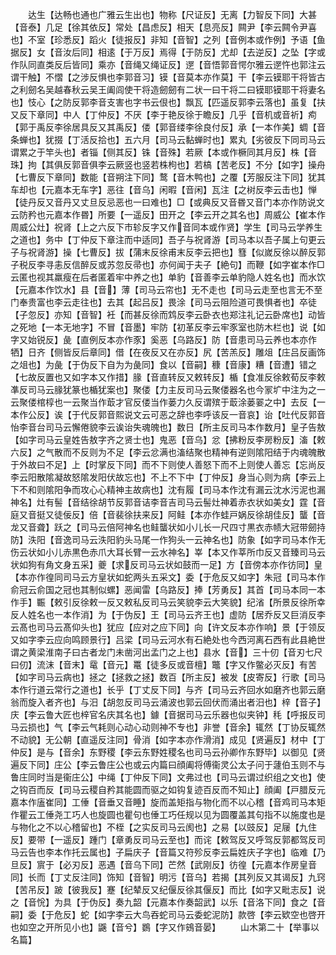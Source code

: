 <!-- { "loadSidebar": true } -->
　　达生【达畅也通也广雅云生出也】物称【尺证反】无离【力智反下同】大甚【音泰】几足【徐其依反】常处【昌虑反】相天【息亮反】闗尹【李云闗令尹喜也】不室【珍悉反】蹈火【徒报反】非知【音智】之列【音例本或作例】予语【鱼据反】女【音汝后同】相逺【于万反】焉得【于防反】尤却【去逆反】之坠【字或作队同直类反后皆同】乘亦【音绳又绳证反】遻【音悟郭音愕尔雅云遻忤也郭注云谓干触】不慴【之涉反惧也李郭音习】镆【音莫本亦作莫】干【李云镆耶干将皆古之利劒名吴越春秋云吴王阖闾使干将造劒劒有二状一曰干将二曰镆耶镆耶干将妻名也】忮心【之防反郭李音支害也字书云佷也】飘瓦【匹遥反郭李云落也】虽复【扶又反下章同】中人【丁仲反】不厌【李于艳反徐于瞻反】几乎【音机或音祈】痀【郭于禹反李徐居具反又其禹反】偻【郭音缕李徐良付反】承【一本作美】蜩【音条蝉也】犹掇【丁活反拾也】五六月【司马云黏蝉时也】累丸【劣彼反下同司马云谓累之于竿头也】者锱【侧其反】铢【音殊】若厥【本或作橛同其月反】株【音珠】拘【其俱反郭音俱李云厥竖也竖若株枸也】若槁【苦老反】不分【如字】操舟【七曹反下章同】数能【音朔注下同】鹜【音木鸭也】之覆【芳服反注下同】犹其车却也【元嘉本无车字】恶往【音乌】闲暇【音闲】瓦注【之树反李云击也】惮【徒丹反又音丹又丈旦反忌恶也一曰难也】□【或典反又音昬又音门本亦作防说文云防矜也元嘉本作昬】所要【一遥反】田开之【李云开之其名也】周威公【崔本作周威公灶】祝肾【上之六反下市轸反字又作音同本或作贤】学生【司马云学养生之道也】务中【丁仲反下章注而中适同】吾子与祝肾游【司马本以吾子属上句更云子与祝肾游】操【七曹反】拔【蒲末反徐甫末反李云把也】篲【似嵗反徐以醉反郭子税反李寻恚反信醉反或苏忽反帚也】亦何闻于夫子【絶句】而鞭【如字崔本作□云匿也视其羸瘦在后者匿着牢中养之也】单豹【音善李云单豹隐人姓名也】而水饮【元嘉本作饮水】县【音】薄【司马云帘也】无不走也【司马云走至也言无不至门奉贵富也李云走往也】去其【起吕反】畏涂【司马云阻险道可畏惧者也】卒徒【子忽反】亦知【音智】衽【而甚反徐而鸩反李云卧衣也郑注礼记云卧席也】动皆之死地【一本无地字】不冒【音墨】牢防【初革反李云牢豕室也防木栏也】说【如字又始锐反】彘【直例反本亦作豕】奚恶【乌路反】防【音患司马云养也本亦作牺】日齐【侧皆反后章同】借【在夜反又在亦反】尻【苦羔反】雕俎【庄吕反画饰之俎也】为彘【于伪反下自为为彘同】食以【音嗣】穅【音康】糟【音遭】错之【七故反置也又如字本又作措】腞【音直转反又敕转反】楯【食准反徐敕荀反李敕凖反司马云腞犹篆也楯犹案也】聚偻【力主反司马云聚偻器名也今冡圹中注为之一云聚偻棺椁也一云聚当作菆才官反偻当作蒌力久反谓殡于菆涂蒌翣之中】去反【一本作公反】诶【于代反郭音熙说文云可恶之辞也李呼该反一音哀】诒【吐代反郭音怡李音台司马云懈倦貌李云诶诒失魂魄也】数日【所主反司马本作数月】皇子告敖【如字司马云皇姓告敖字齐之贤士也】鬼恶【音乌】忿【拂粉反李房粉反】滀【敕六反】之气散而不反则为不足【李云忿满也滀结聚也精神有逆则隂阳结于内魂魄散于外故曰不足】上【时掌反下同】而不下则使人善怒下而不上则使人善忘【忘尚反李云阳散隂凝故怒隂发阳伏故忘也】不上不下中【丁仲反】身当心则为病【李云上下不和则隂阳争而攻心心精神主故病也】沈有履【司马本作沈有漏云沈水污泥也漏神名】灶有髻【音结徐胡节反郭音诘李音吉司马云髻灶神着赤衣状如美女】霆【音庭又音挺又徒佞反】倍【音裴徐扶来反】阿鲑【本亦作蛙戸娲反徐胡佳反】蠪【音龙又音聋】跃之【司马云倍阿神名也鲑蠪状如小儿长一尺四寸黒衣赤帻大冠带劒持防】泆阳【音逸司马云泆阳豹头马尾一作狗头一云神名也】防象【如字司马本作无伤云状如小儿赤黒色赤爪大耳长臂一云水神名】峷【本又作莘所巾反又音臻司马云状如狗有角文身五采】夔【求反司马云状如鼓而一足】方【音傍本亦作彷同】皇【本亦作徨同司马云方皇状如蛇两头五采文】委【于危反又如字】朱冠【司马本作俞冠云俞国之冠也其制似螺】恶闻雷【乌路反】捧【芳勇反】其首【司马本同一本作手】辴【敕引反徐敕一反又敕私反司马云笑貌李云大笑貌】纪渻【所景反徐所幸反人姓名也一本作消】为【于伪反】王【司马云齐王也】虚防【居乔反又巨消反李云髙也司马云髙仰头也】犹应【应对之应下同】向【许文反本亦作响】景【于领反又如字李云应向鸣顾景行】吕梁【司马云河水有石絶处也今西河离石西有此县絶世谓之黄梁淮南子曰古者龙门未凿河出孟门之上也】县水【音】三十仞【音刃七尺曰仞】流沫【音末】鼋【音元】鼍【徒多反或音檀】鼈【字又作鳖必灭反】有苦【如字司马云病也】拯之【拯救之拯】数百【所主反】被发【皮寄反】行歌【司马本作行道云常行之道也】长乎【丁丈反下同】与齐【司马云齐回水如磨齐也郭云磨翁而旋入者齐也】与汨【胡忽反司马云涌波也郭云回伏而涌出者汨也】梓【音子】庆【李云鲁大匠也梓官名庆其名也】鐻【音据司马云乐器也似夹钟】秏【呼报反司马云损也】气【李云气耗则心动心动则神不专也】非誉【音余】辄然【丁协反辄然不动貌】无公朝【直遥反注同】骨消【如字本亦作滑消】成见【贤遍反】材中【丁仲反】是与【音余】东野稷【李云东野姓稷名也司马云孙卿作东野毕】以御见【贤遍反下同】庄公【李云鲁庄公也或云内篇曰顔阖将傅衞灵公太子问于蘧伯玉则不与鲁庄同时当是衞庄公】中绳【丁仲反下同】文弗过也【司马云谓过织组之文也】使之钩百而反【司马云稷自矜其能圆而驱之如钩复迹百反而不知止】顔阖【戸腊反元嘉本作廅崔同】工倕【音垂又音睡】旋而盖矩指与物化而不以心稽【音鸡司马本矩作瞿云工倕尧工巧人也旋圆也瞿句也倕工巧任规以见为圆覆盖其句指不以施度也是与物化之不以心稽留也】不桎【之实反司马云阂也】之易【以豉反】足屦【九住反】要带【一遥反】踵门【章勇反司马云至也】而诧【敕驾反又呼驾反郭都驾反司马云告也李本作托云属也】子扁庆子【音篇又符殄反李云扁姓庆子字也】临难【乃旦反】賔于【必刃反】恶遇【音乌下同】芒然【武刚反】彷徨【元嘉本作房皇音同】长而【丁丈反注同】饰知【音智】明污【音乌】若揭【其列反又其谒反】九窍【苦吊反】跛【彼我反】蹇【纪辇反又纪偃反徐其偃反】而比【如字又毗志反】说之【音恱】为具【于伪反】奏九韶【元嘉本作奏韶武】以乐【音洛下同】食之【音嗣】委【于危反】蛇【如字李云大鸟吞蛇司马云委蛇泥防】款啓【李云欵空也啓开也如空之开所见小也】鼷【音兮】鷃【字又作鴳音晏】
　　山木第二十【举事以名篇】
